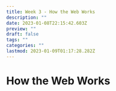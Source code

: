 ```yaml
---
title: Week 3 - How the Web Works
description: ""
date: 2023-01-08T22:15:42.603Z
preview: ""
draft: false
tags: ""
categories: ""
lastmod: 2023-01-09T01:17:28.282Z
---
```

# How the Web Works